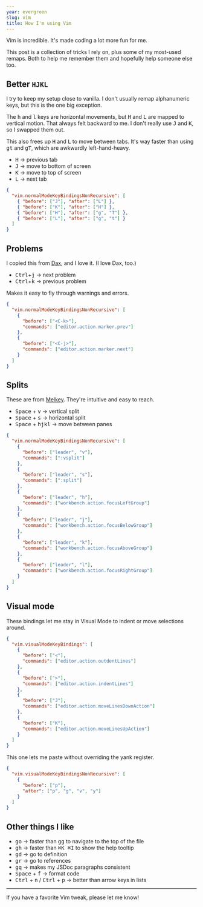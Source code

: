 ```yaml
---
year: evergreen
slug: vim
title: How I'm using Vim
---
```


Vim is incredible. It's made coding a lot more fun for me.

This post is a collection of tricks I rely on, plus some of my most-used remaps. Both to help me remember them and hopefully help someone else too.

## Better `HJKL`

I try to keep my setup close to vanilla. I don't usually remap alphanumeric keys, but this is the one big exception.

The <kbd>h</kbd> and <kbd>l</kbd> keys are horizontal movements, but <kbd>H</kbd> and <kbd>L</kbd> are mapped to vertical motion. That always felt backward to me. I don't really use <kbd>J</kbd> and <kbd>K</kbd>, so I swapped them out.

This also frees up <kbd>H</kbd> and <kbd>L</kbd> to move between tabs. It's way faster than using <kbd>gt</kbd> and <kbd>gT</kbd>, which are awkwardly left-hand-heavy.

- <kbd>H</kbd> → previous tab
- <kbd>J</kbd> → move to bottom of screen
- <kbd>K</kbd> → move to top of screen
- <kbd>L</kbd> → next tab

```json
{
  "vim.normalModeKeyBindingsNonRecursive": [
    { "before": ["J"], "after": ["L"] },
    { "before": ["K"], "after": ["H"] },
    { "before": ["H"], "after": ["g", "T"] },
    { "before": ["L"], "after": ["g", "t"] }
  ]
}
```

## Problems

I copied this from [Dax](https://github.com/thdxr), and I love it. (I love Dax, too.)

- <kbd>Ctrl</kbd>+<kbd>j</kbd> → next problem
- <kbd>Ctrl</kbd>+<kbd>k</kbd> → previous problem

Makes it easy to fly through warnings and errors.

```json
{
  "vim.normalModeKeyBindingsNonRecursive": [
    {
      "before": ["<C-k>"],
      "commands": ["editor.action.marker.prev"]
    },
    {
      "before": ["<C-j>"],
      "commands": ["editor.action.marker.next"]
    }
  ]
}
```

## Splits

These are from [Melkey](https://github.com/Melkeydev). They're intuitive and easy to reach.

- <kbd>Space</kbd> + <kbd>v</kbd> → vertical split
- <kbd>Space</kbd> + <kbd>s</kbd> → horizontal split
- <kbd>Space</kbd> + <kbd>hjkl</kbd> → move between panes

```json
{
  "vim.normalModeKeyBindingsNonRecursive": [
    {
      "before": ["leader", "v"],
      "commands": [":vsplit"]
    },
    {
      "before": ["leader", "s"],
      "commands": [":split"]
    },
    {
      "before": ["leader", "h"],
      "commands": ["workbench.action.focusLeftGroup"]
    },
    {
      "before": ["leader", "j"],
      "commands": ["workbench.action.focusBelowGroup"]
    },
    {
      "before": ["leader", "k"],
      "commands": ["workbench.action.focusAboveGroup"]
    },
    {
      "before": ["leader", "l"],
      "commands": ["workbench.action.focusRightGroup"]
    }
  ]
}
```

## Visual mode

These bindings let me stay in Visual Mode to indent or move selections around.

```json
{
  "vim.visualModeKeyBindings": [
    {
      "before": ["<"],
      "commands": ["editor.action.outdentLines"]
    },
    {
      "before": [">"],
      "commands": ["editor.action.indentLines"]
    },
    {
      "before": ["J"],
      "commands": ["editor.action.moveLinesDownAction"]
    },
    {
      "before": ["K"],
      "commands": ["editor.action.moveLinesUpAction"]
    }
  ]
}
```

This one lets me paste without overriding the yank register.

```json
{
  "vim.visualModeKeyBindingsNonRecursive": [
    {
      "before": ["p"],
      "after": ["p", "g", "v", "y"]
    }
  ]
}
```

## Other things I like

- <kbd>go</kbd> → faster than <kbd>gg</kbd> to navigate to the top of the file
- <kbd>gh</kbd> → faster than <kbd>⌘K ⌘I</kbd> to show the help tooltip
- <kbd>gd</kbd> → go to definition
- <kbd>gr</kbd> → go to references
- <kbd>gq</kbd> → makes my JSDoc paragraphs consistent
- <kbd>Space</kbd> + <kbd>f</kbd> → format code
- <kbd>Ctrl</kbd> + <kbd>n</kbd> / <kbd>Ctrl</kbd> + <kbd>p</kbd> → better than arrow keys in lists

---

If you have a favorite Vim tweak, please let me know!
